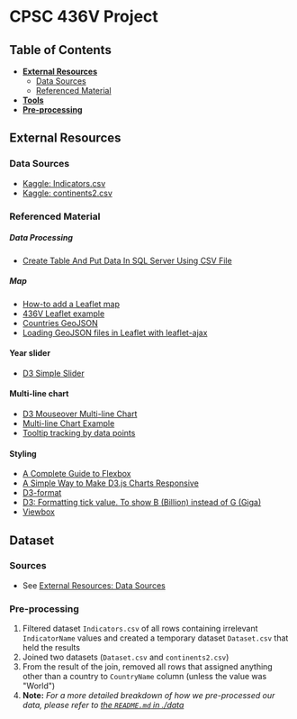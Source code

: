 # CPSC 436V Project


## Table of Contents
  - **[External Resources](#external-resources)**
      - [Data Sources](#data-sources)   
      - [Referenced Material](#referenced-material)
  - **[Tools](#tools)**
  - **[Pre-processing](#pre-processing)**
  

## External Resources
### Data Sources
- [Kaggle: Indicators.csv](https://www.kaggle.com/worldbank/world-development-indicators?select=Indicators.csv)
- [Kaggle: continents2.csv](https://www.kaggle.com/andradaolteanu/country-mapping-iso-continent-region)

### Referenced Material
##### Data Processing
- [Create Table And Put Data In SQL Server Using CSV File](https://www.c-sharpcorner.com/article/create-table-and-put-data-in-sql-server-using-csv-file/) 

##### Map
- [How-to add a Leaflet map](https://gis.stackexchange.com/questions/182442/whats-the-most-appropriate-way-to-load-mapbox-studio-tiles-in-leaflet)
- [436V Leaflet example](https://codesandbox.io/s/vigilant-worker-9ohh6?file=/js/main.js )
- [Countries GeoJSON](https://datahub.io/core/geo-countries)
- [Loading GeoJSON files in Leaflet with leaflet-ajax](https://gis.stackexchange.com/questions/68489/loading-external-geojson-file-into-leaflet-map)

#### Year slider
- [D3 Simple Slider](https://bl.ocks.org/johnwalley/e1d256b81e51da68f7feb632a53c3518)

#### Multi-line chart
- [D3 Mouseover Multi-line Chart](https://bl.ocks.org/larsenmtl/e3b8b7c2ca4787f77d78f58d41c3da91)
- [Multi-line Chart Example](https://codesandbox.io/s/5ylwv650lx)
- [Tooltip tracking by data points](https://stackoverflow.com/questions/42080051/d3-single-and-multi-line-chart-tooltips)

#### Styling
- [A Complete Guide to Flexbox](https://css-tricks.com/snippets/css/a-guide-to-flexbox/)
- [A Simple Way to Make D3.js Charts Responsive](https://medium.com/@louisemoxy/a-simple-way-to-make-d3-js-charts-svgs-responsive-7afb04bc2e4b)
- [D3-format](https://github.com/d3/d3-format#format)
- [D3: Formatting tick value. To show B (Billion) instead of G (Giga)](https://stackoverflow.com/a/40774969)
- [Viewbox](https://developer.mozilla.org/en-US/docs/Web/SVG/Attribute/viewBox)

## Dataset
### Sources
- See [External Resources: Data Sources](#data-sources)

### Pre-processing
1. Filtered dataset `Indicators.csv` of all rows containing irrelevant `IndicatorName` values and created a temporary dataset `Dataset.csv` that held the results
2. Joined two datasets (`Dataset.csv` and `continents2.csv`)
3. From the result of the join, removed all rows that assigned anything other than a country to `CountryName` column (unless the value was "World")
4. **Note:** _For a more detailed breakdown of how we pre-processed our data, please refer to [the `README.md` in ./data](./data/README.md)_
